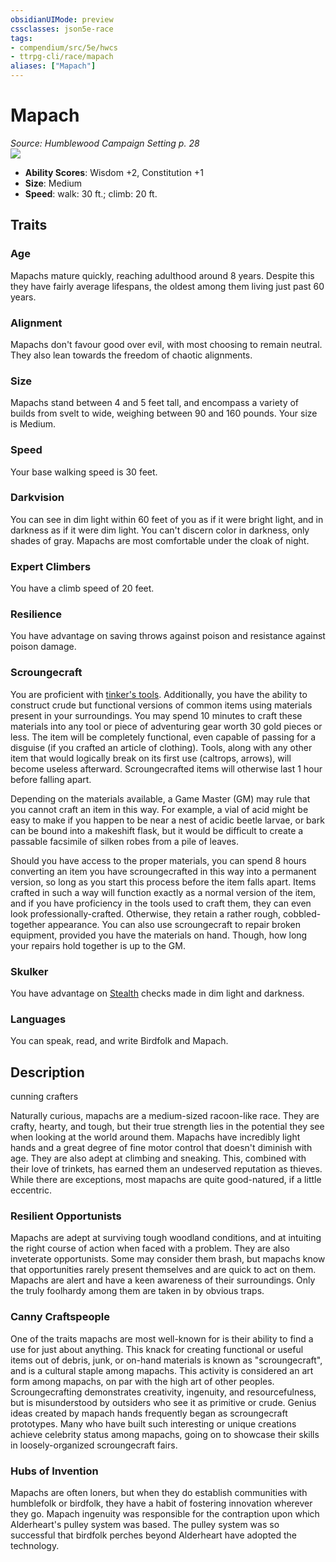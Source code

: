 ```yaml
---
obsidianUIMode: preview
cssclasses: json5e-race
tags:
- compendium/src/5e/hwcs
- ttrpg-cli/race/mapach
aliases: ["Mapach"]
---
```

# Mapach
*Source: Humblewood Campaign Setting p. 28*  
![](/3-Mechanics/CLI/races/img/mapach-tinkerer.webp#right)  

- **Ability Scores**: Wisdom +2, Constitution +1
- **Size**: Medium
- **Speed**: walk: 30 ft.; climb: 20 ft.

## Traits

### Age

Mapachs mature quickly, reaching adulthood around 8 years. Despite this they have fairly average lifespans, the oldest among them living just past 60 years.

### Alignment

Mapachs don't favour good over evil, with most choosing to remain neutral. They also lean towards the freedom of chaotic alignments.

### Size

Mapachs stand between 4 and 5 feet tall, and encompass a variety of builds from svelt to wide, weighing between 90 and 160 pounds. Your size is Medium.

### Speed

Your base walking speed is 30 feet.

### Darkvision

You can see in dim light within 60 feet of you as if it were bright light, and in darkness as if it were dim light. You can't discern color in darkness, only shades of gray. Mapachs are most comfortable under the cloak of night.

### Expert Climbers

You have a climb speed of 20 feet.

### Resilience

You have advantage on saving throws against poison and resistance against poison damage.

### Scroungecraft

You are proficient with [tinker's tools](/3-Mechanics/CLI/items/tinkers-tools.md). Additionally, you have the ability to construct crude but functional versions of common items using materials present in your surroundings. You may spend 10 minutes to craft these materials into any tool or piece of adventuring gear worth 30 gold pieces or less. The item will be completely functional, even capable of passing for a disguise (if you crafted an article of clothing). Tools, along with any other item that would logically break on its first use (caltrops, arrows), will become useless afterward. Scroungecrafted items will otherwise last 1 hour before falling apart.

Depending on the materials available, a Game Master (GM) may rule that you cannot craft an item in this way. For example, a vial of acid might be easy to make if you happen to be near a nest of acidic beetle larvae, or bark can be bound into a makeshift flask, but it would be difficult to create a passable facsimile of silken robes from a pile of leaves.

Should you have access to the proper materials, you can spend 8 hours converting an item you have scroungecrafted in this way into a permanent version, so long as you start this process before the item falls apart. Items crafted in such a way will function exactly as a normal version of the item, and if you have proficiency in the tools used to craft them, they can even look professionally-crafted. Otherwise, they retain a rather rough, cobbled-together appearance. You can also use scroungecraft to repair broken equipment, provided you have the materials on hand. Though, how long your repairs hold together is up to the GM.

### Skulker

You have advantage on [Stealth](/3-Mechanics/CLI/rules/skills.md#Stealth) checks made in dim light and darkness.

### Languages

You can speak, read, and write Birdfolk and Mapach.

## Description

cunning crafters

Naturally curious, mapachs are a medium-sized racoon-like race. They are crafty, hearty, and tough, but their true strength lies in the potential they see when looking at the world around them. Mapachs have incredibly light hands and a great degree of fine motor control that doesn't diminish with age. They are also adept at climbing and sneaking. This, combined with their love of trinkets, has earned them an undeserved reputation as thieves. While there are exceptions, most mapachs are quite good-natured, if a little eccentric.

### Resilient Opportunists

Mapachs are adept at surviving tough woodland conditions, and at intuiting the right course of action when faced with a problem. They are also inveterate opportunists. Some may consider them brash, but mapachs know that opportunities rarely present themselves and are quick to act on them. Mapachs are alert and have a keen awareness of their surroundings. Only the truly foolhardy among them are taken in by obvious traps.

### Canny Craftspeople

One of the traits mapachs are most well-known for is their ability to find a use for just about anything. This knack for creating functional or useful items out of debris, junk, or on-hand materials is known as "scroungecraft", and is a cultural staple among mapachs. This activity is considered an art form among mapachs, on par with the high art of other peoples. Scroungecrafting demonstrates creativity, ingenuity, and resourcefulness, but is misunderstood by outsiders who see it as primitive or crude. Genius ideas created by mapach hands frequently began as scroungecraft prototypes. Many who have built such interesting or unique creations achieve celebrity status among mapachs, going on to showcase their skills in loosely-organized scroungecraft fairs.

### Hubs of Invention

Mapachs are often loners, but when they do establish communities with humblefolk or birdfolk, they have a habit of fostering innovation wherever they go. Mapach ingenuity was responsible for the contraption upon which Alderheart's pulley system was based. The pulley system was so successful that birdfolk perches beyond Alderheart have adopted the technology.